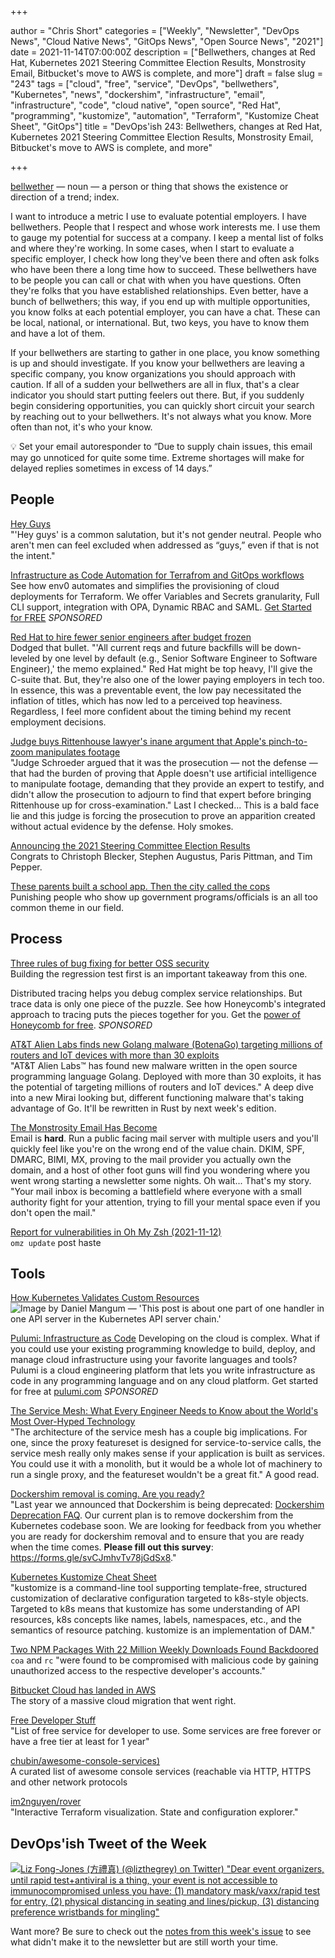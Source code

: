 +++

author = "Chris Short"
categories = ["Weekly", "Newsletter", "DevOps News", "Cloud Native News", "GitOps News", "Open Source News", "2021"]
date = 2021-11-14T07:00:00Z
description = ["Bellwethers, changes at Red Hat, Kubernetes 2021 Steering Committee Election Results, Monstrosity Email, Bitbucket's move to AWS is complete, and more"]
draft = false
slug = "243"
tags = ["cloud", "free", "service", "DevOps", "bellwethers", "Kubernetes", "news", "dockershim", "infrastructure", "email", "infrastructure", "code", "cloud native", "open source", "Red Hat", "programming", "kustomize", "automation", "Terraform", "Kustomize Cheat Sheet", "GitOps"]
title = "DevOps'ish 243: Bellwethers, changes at Red Hat, Kubernetes 2021 Steering Committee Election Results, Monstrosity Email, Bitbucket's move to AWS is complete, and more"

+++

[bellwether](https://www.dictionary.com/browse/bellwether) — noun — a person or thing that shows the existence or direction of a trend; index.

I want to introduce a metric I use to evaluate potential employers. I have bellwethers. People that I respect and whose work interests me. I use them to gauge my potential for success at a company. I keep a mental list of folks and where they're working. In some cases, when I start to evaluate a specific employer, I check how long they've been there and often ask folks who have been there a long time how to succeed.
These bellwethers have to be people you can call or chat with when you have questions. Often they're folks that you have established relationships. Even better, have a bunch of bellwethers; this way, if you end up with multiple opportunities, you know folks at each potential employer, you can have a chat. These can be local, national, or international. But, two keys, you have to know them and have a lot of them.

If your bellwethers are starting to gather in one place, you know something is up and should investigate. If you know your bellwethers are leaving a specific company, you know organizations you should approach with caution. If all of a sudden your bellwethers are all in flux, that's a clear indicator you should start putting feelers out there. But, if you suddenly begin considering opportunities, you can quickly short circuit your search by reaching out to your bellwethers. It's not always what you know. More often than not, it's who your know.

💡 Set your email autoresponder to “Due to supply chain issues, this email may go unnoticed for quite some time. Extreme shortages will make for delayed replies sometimes in excess of 14 days.”

## People

[Hey Guys](https://heyguys.cc/)  
"'Hey guys' is a common salutation, but it's not gender neutral. People who aren't men can feel excluded when addressed as “guys,” even if that is not the intent."

[Infrastructure as Code Automation for Terrafrom and GitOps workflows](https://www.env0.com/infrastructure-as-code-automation?utm_campaign=devopsish&utm_source=nativeads&utm_medium=newsletter)  
See how env0 automates and simplifies the provisioning of cloud deployments for Terraform. We offer Variables and Secrets granularity, Full CLI support, integration with OPA, Dynamic RBAC and SAML. [Get Started for FREE](https://www.env0.com/infrastructure-as-code-automation?utm_campaign=devopsish&utm_source=nativeads&utm_medium=newsletter) *SPONSORED*

[Red Hat to hire fewer senior engineers after budget frozen](https://www.theregister.com/2021/11/05/red_hat_jobs/)  
Dodged that bullet. "'All current reqs and future backfills will be down-leveled by one level by default (e.g., Senior Software Engineer to Software Engineer),' the memo explained." Red Hat might be top heavy, I'll give the C-suite that. But, they're also one of the lower paying employers in tech too. In essence, this was a preventable event, the low pay necessitated the inflation of titles, which has now led to a perceived top heaviness. Regardless, I feel more confident about the timing behind my recent employment decisions.

[Judge buys Rittenhouse lawyer's inane argument that Apple's pinch-to-zoom manipulates footage](https://www.theverge.com/2021/11/10/22775580/kyle-rittenhouse-trial-judge-apple-ai-pinch-to-zoom-footage-manipulation-claim)  
"Judge Schroeder argued that it was the prosecution — not the defense — that had the burden of proving that Apple doesn't use artificial intelligence to manipulate footage, demanding that they provide an expert to testify, and didn't allow the prosecution to adjourn to find that expert before bringing Rittenhouse up for cross-examination." Last I checked... This is a bald face lie and this judge is forcing the prosecution to prove an apparition created without actual evidence by the defense. Holy smokes.

[Announcing the 2021 Steering Committee Election Results](https://kubernetes.io/blog/2021/11/08/steering-committee-results-2021/)  
Congrats to Christoph Blecker, Stephen Augustus, Paris Pittman, and Tim Pepper.

[These parents built a school app. Then the city called the cops](https://arstechnica.com/information-technology/2021/11/these-parents-built-a-school-app-then-the-city-called-the-cops/)  
Punishing people who show up government programs/officials is an all too common theme in our field.

## Process

[Three rules of bug fixing for better OSS security](https://github.blog/2021-11-09-three-rules-bug-fixing-better-oss-security/)  
Building the regression test first is an important takeaway from this one.

Distributed tracing helps you debug complex service relationships. But trace data is only one piece of the puzzle. See how Honeycomb's integrated approach to tracing puts the pieces together for you. Get the [power of Honeycomb for free](https://ui.honeycomb.io/signup?&utm_source=devopsish&utm_medium=newsletter&utm_campaign=ad&utm_content=product-signup). *SPONSORED*

[AT&T Alien Labs finds new Golang malware (BotenaGo) targeting millions of routers and IoT devices with more than 30 exploits](https://cybersecurity.att.com/blogs/labs-research/att-alien-labs-finds-new-golang-malwarebotenago-targeting-millions-of-routers-and-iot-devices-with-more-than-30-exploits)  
"AT&T Alien Labs™ has found new malware written in the open source programming language Golang. Deployed with more than 30 exploits, it has the potential of targeting millions of routers and IoT devices." A deep dive into a new Mirai looking but, different functioning malware that's taking advantage of Go. It'll be rewritten in Rust by next week's edition.

[The Monstrosity Email Has Become](https://ploum.net/the-monstrosity-email-has-become/)  
Email is **hard**. Run a public facing mail server with multiple users and you'll quickly feel like you're on the wrong end of the value chain. DKIM, SPF, DMARC, BIMI, MX, proving to the mail provider you actually own the domain, and a host of other foot guns will find you wondering where you went wrong starting a newsletter some nights. Oh wait... That's my story. "Your mail inbox is becoming a battlefield where everyone with a small authority fight for your attention, trying to fill your mental space even if you don't open the mail."

[Report for vulnerabilities in Oh My Zsh (2021-11-12)](https://github.com/ohmyzsh/ohmyzsh/issues/10414)  
`omz update` post haste

## Tools

[How Kubernetes Validates Custom Resources](https://danielmangum.com/posts/how-kubernetes-validates-custom-resources/)  
![Image by Daniel Mangum — 'This post is about one part of one handler in one API server in the Kubernetes API server chain.'](https://shortcdn.com/devopsish/k8s-resource-validation.webp)

[Pulumi: Infrastructure as Code](https://www.pulumi.com/?utm_source=devopsish&utm_medium=sponsored-link&utm_campaign=iac)
Developing on the cloud is complex. What if you could use your existing programming knowledge to build, deploy, and manage cloud infrastructure using your favorite languages and tools? Pulumi is a cloud engineering platform that lets you write infrastructure as code in any programming language and on any cloud platform. Get started for free at [pulumi.com](https://www.pulumi.com/?utm_source=devopsish&utm_medium=sponsored-link&utm_campaign=iac) *SPONSORED*

[The Service Mesh: What Every Engineer Needs to Know about the World's Most Over-Hyped Technology](https://buoyant.io/service-mesh-manifesto/)  
"The architecture of the service mesh has a couple big implications. For one, since the proxy featureset is designed for service-to-service calls, the service mesh really only makes sense if your application is built as services. You could use it with a monolith, but it would be a whole lot of machinery to run a single proxy, and the featureset wouldn't be a great fit." A good read.

[Dockershim removal is coming. Are you ready?](https://kubernetes.io/blog/2021/11/12/are-you-ready-for-dockershim-removal/)  
"Last year we announced that Dockershim is being deprecated: [Dockershim Deprecation FAQ](https://kubernetes.io/blog/2020/12/02/dockershim-faq/). Our current plan is to remove dockershim from the Kubernetes codebase soon. We are looking for feedback from you whether you are ready for dockershim removal and to ensure that you are ready when the time comes. **Please fill out this survey**: <https://forms.gle/svCJmhvTv78jGdSx8>."

[Kubernetes Kustomize Cheat Sheet](https://scribe.rip/@olegsucharevich/kubernetes-kustomize-cheat-sheet-8e2d31b74d8f)  
"kustomize is a command-line tool supporting template-free, structured customization of declarative configuration targeted to k8s-style objects. Targeted to k8s means that kustomize has some understanding of API resources, k8s concepts like names, labels, namespaces, etc., and the semantics of resource patching. kustomize is an implementation of DAM."

[Two NPM Packages With 22 Million Weekly Downloads Found Backdoored](https://thehackernews.com/2021/11/two-npm-packages-with-22-million-weekly.html)  
`coa` and `rc` "were found to be compromised with malicious code by gaining unauthorized access to the respective developer's accounts."

[Bitbucket Cloud has landed in AWS](https://bitbucket.org/blog/bitbucket-cloud-has-landed-in-aws)  
The story of a massive cloud migration that went right.

[Free Developer Stuff](https://freestuff.dev/)  
"List of free service for developer to use. Some services are free forever or have a free tier at least for 1 year"

[chubin/awesome-console-services)](https://github.com/chubin/awesome-console-services)  
A curated list of awesome console services (reachable via HTTP, HTTPS and other network protocols

[im2nguyen/rover](https://github.com/im2nguyen/rover)  
"Interactive Terraform visualization. State and configuration explorer."

## DevOps'ish Tweet of the Week

[![Liz Fong-Jones (方禮真) (@lizthegrey) on Twitter) "Dear event organizers, until rapid test+antiviral is a thing, your event is not accessible to immunocompromised unless you have: (1) mandatory mask/vaxx/rapid test for entry, (2) physical distancing in seating _and_ lines/pickup, (3) distancing preference wristbands for mingling"](https://shortcdn.com/devopsish/243-devopsish-tweet-of-the-week.webp)](https://twitter.com/lizthegrey/status/1458491938319974403)

Want more? Be sure to check out the [notes from this week's issue](https://github.com/chris-short/devopsish.com/blob/main/content/post/243/notes.md) to see what didn't make it to the newsletter but are still worth your time.

